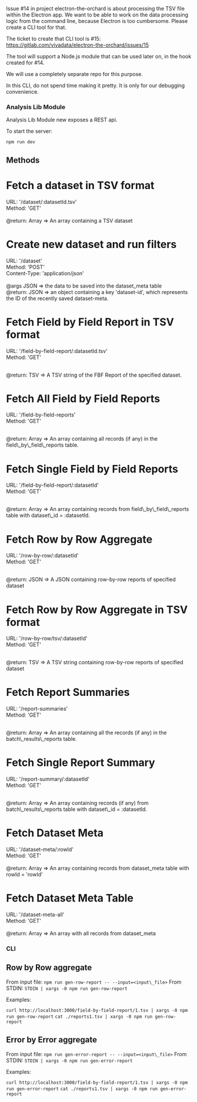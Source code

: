 Issue #14 in project electron-the-orchard is about processing the TSV file within the Electron app. We want to be able to work on the data processing logic from the command line, because Electron is too cumbersome. Please create a CLI tool for that.

The ticket to create that CLI tool is #15:
https://gitlab.com/vivadata/electron-the-orchard/issues/15

The tool will support a Node.js module that can be used later on, in the hook created for #14.

We will use a completely separate repo for this purpose.

In this CLI, do not spend time making it pretty. It is only for our debugging convenience.


### Analysis Lib Module

Analysis Lib Module new exposes a REST api.

To start the server:

`
npm run dev
`

## Methods

# Fetch a dataset in TSV format

URL: '/dataset/:datasetId.tsv'<br />
Method: 'GET'<br />
<br />
@return: Array => An array containing a TSV dataset

# Create new dataset and run filters

URL: '/dataset' <br />
Method: 'POST' <br />
Content-Type: 'application/json' <br />
<br />
@args JSON => the data to be saved into the dataset\_meta table <br />
@return: JSON => an object containing a key 'dataset-id', which
represents the ID of the recently saved dataset-meta.

# Fetch Field by Field Report in TSV format

URL: '/field-by-field-report/:datasetId.tsv'<br />
Method: 'GET'<br />

<br />
@return: TSV => A TSV string of the FBF Report of the specified dataset.

# Fetch All Field by Field Reports

URL: '/field-by-field-reports' <br />
Method: 'GET' <br />

<br />
@return: Array => An array containing all records (if any) in the
field\_by\_field\_reports table.

# Fetch Single Field by Field Reports

URL: '/field-by-field-report/:datasetId'<br />
Method: 'GET'<br />

<br />
@return: Array => An array containing records from field\_by\_field\_reports table
with dataset\_id = :datasetId.

# Fetch Row by Row Aggregate

URL: '/row-by-row/:datasetId'<br />
Method: 'GET'<br />

<br />
@return: JSON => A JSON containing row-by-row reports of specified dataset

# Fetch Row by Row Aggregate in TSV format

URL: '/row-by-row/tsv/:datasetId'<br />
Method: 'GET'<br />

<br />
@return: TSV => A TSV string containing row-by-row reports of specified dataset

# Fetch Report Summaries

URL: '/report-summaries'<br />
Method: 'GET'<br />

<br />
@return: Array => An array containing all the records (if any) in the
batch\_results\_reports table.

# Fetch Single Report Summary

URL: '/report-summary/:datasetId'<br />
Method: 'GET'<br />

<br />
@return: Array => An array containing records (if any) from batch\_results\_reports table with dataset\_id = :datasetId.

# Fetch Dataset Meta

URL: '/dataset-meta/:rowId'<br />
Method: 'GET'<br />
<br />
@return: Array => An array containing records from dataset\_meta table with rowId = 'rowId'

# Fetch Dataset Meta Table

URL: '/dataset-meta-all'<br />
Method: 'GET'<br />
<br />
@return: Array => An array with all records from dataset\_meta

### CLI

## Row by Row aggregate

From input file: `npm run gen-row-report -- --input=<input\_file>`
From STDIN: `STDIN | xargs -0 npm run gen-row-report`

Examples:

`curl http://localhost:3000/field-by-field-report/1.tsv | xargs -0 npm run gen-row-report`
`cat ./reports1.tsv | xargs -0 npm run gen-row-report`

## Error by Error aggregate

From input file: `npm run gen-error-report -- --input=<input\_file>`
From STDIN: `STDIN | xargs -0 npm run gen-error-report`

Examples:

`curl http://localhost:3000/field-by-field-report/1.tsv | xargs -0 npm run gen-error-report`
`cat ./reports1.tsv | xargs -0 npm run gen-error-report`
